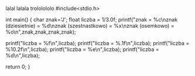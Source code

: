 lalal
lalala
trololololo
#include<stdio.h>
 
int main()
{
   char znak='J';
   float liczba = 1/3.0f;
   printf("znak = %c\nznak (dziesietnie) = %d\nznak (szestnastkowo) = %x\nznak (osemkowo) = %o\n",znak,znak,znak,znak);   
 
   printf("liczba = %f\n",liczba);
   printf("liczba = %.1f\n",liczba);
   printf("liczba = %10.2f\n",liczba);
   printf("liczba = %e\n",liczba);
   printf("liczba = %d\n",liczba);
 
   return 0;
}
